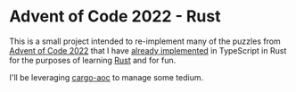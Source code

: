 # Advent of Code 2022 - Rust

This is a small project intended to re-implement many of the puzzles from [Advent of Code 2022](https://adventofcode.com/2022) that I have [already implemented](https://github.com/IkenoXamos/aoc2022) in TypeScript in Rust for the purposes of learning [Rust](https://www.rust-lang.org/) and for fun.

I'll be leveraging [cargo-aoc](https://github.com/gobanos/cargo-aoc) to manage some tedium.